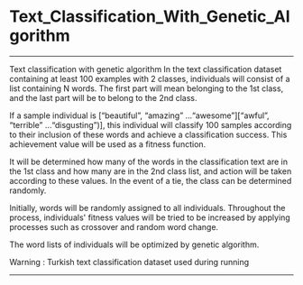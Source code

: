 # Text_Classification_With_Genetic_Algorithm

 
 <hr>
Text classification with genetic algorithm
In the text classification dataset containing at least 100 examples with 2 classes, individuals will consist of a list containing N words. The first part will mean belonging to the 1st class, and the last part will be to belong to the 2nd class.

If a sample individual is [“beautiful”, “amazing” …“awesome”][“awful”, “terrible” …“disgusting”)], this individual will classify 100 samples according to their inclusion of these words and achieve a classification success. This achievement value will be used as a fitness function.

It will be determined how many of the words in the classification text are in the 1st class and how many are in the 2nd class list, and action will be taken according to these values. In the event of a tie, the class can be determined randomly.

Initially, words will be randomly assigned to all individuals. Throughout the process, individuals' fitness values will be tried to be increased by applying processes such as crossover and random word change.

The word lists of individuals will be optimized by genetic algorithm.

Warning : Turkish text classification dataset used during running
<hr>

